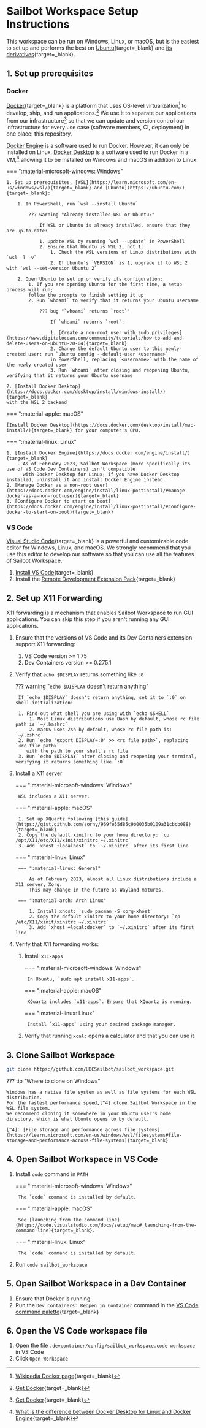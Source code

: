 # Sailbot Workspace Setup Instructions

This workspace can be run on Windows, Linux, or macOS, but is the easiest to set up and performs the best on
[Ubuntu](https://ubuntu.com/){target=_blank} and [its derivatives](https://distrowatch.com/search.php?basedon=Ubuntu){target=_blank}.

## 1. Set up prerequisites

### Docker

[Docker](https://www.docker.com/){target=_blank} is a platform that uses OS-level virtualization[^1] to develop, ship, and
run applications.[^2] We use it to separate our applications from our infrastructure[^2] so that we can update and
version control our infrastructure for every use case (software members, CI, deployment) in one place: this repository.

[Docker Engine](https://docs.docker.com/engine/) is a software used to run Docker. However, it can only be installed on Linux.
[Docker Desktop](https://docs.docker.com/desktop/) is a software used to run Docker in a VM,[^3]
allowing it to be installed on Windows and macOS in addition to Linux.

[^1]: [Wikipedia Docker page](https://en.wikipedia.org/wiki/Docker_(software)){target=_blank}
[^2]: [Get Docker](https://docs.docker.com/get-docker/){target=_blank}
[^3]: [What is the difference between Docker Desktop for Linux and Docker Engine](https://docs.docker.com/desktop/faqs/linuxfaqs/#what-is-the-difference-between-docker-desktop-for-linux-and-docker-engine){target=_blank}

=== ":material-microsoft-windows: Windows"

    1. Set up prerequisites, [WSL](https://learn.microsoft.com/en-us/windows/wsl/){target=_blank} and [Ubuntu](https://ubuntu.com/){target=_blank}:

        1. In PowerShell, run `wsl --install Ubuntu`

            ??? warning "Already installed WSL or Ubuntu?"

                If WSL or Ubuntu is already installed, ensure that they are up-to-date:

                1. Update WSL by running `wsl --update` in PowerShell
                2. Ensure that Ubuntu is WSL 2, not 1:
                    1. Check the WSL versions of Linux distributions with `wsl -l -v`
                    2. If Ubuntu's `VERSION` is 1, upgrade it to WSL 2 with `wsl --set-version Ubuntu 2`

        2. Open Ubuntu to set up or verify its configuration:
            1. If you are opening Ubuntu for the first time, a setup process will run;
            follow the prompts to finish setting it up
            2. Run `whoami` to verify that it returns your Ubuntu username

                ??? bug "`whoami` returns `root`"

                    If `whoami` returns `root`:

                    1. [Create a non-root user with sudo privileges](https://www.digitalocean.com/community/tutorials/how-to-add-and-delete-users-on-ubuntu-20-04){target=_blank}
                    2. Change the default Ubuntu user to this newly-created user: run `ubuntu config --default-user <username>`
                    in PowerShell, replacing `<username>` with the name of the newly-created user
                    3. Run `whoami` after closing and reopening Ubuntu, verifying that it returns your Ubuntu username

    2. [Install Docker Desktop](https://docs.docker.com/desktop/install/windows-install/){target=_blank}
    with the WSL 2 backend

=== ":material-apple: macOS"

    [Install Docker Desktop](https://docs.docker.com/desktop/install/mac-install/){target=_blank} for your computer's CPU.

=== ":material-linux: Linux"

    1. [Install Docker Engine](https://docs.docker.com/engine/install/){target=_blank}
        - As of February 2023, Sailbot Workspace (more specifically its use of VS Code Dev Containers) isn't compatible
          with Docker Desktop for Linux; if you have Docker Desktop installed, uninstall it and install Docker Engine instead.
    2. [Manage Docker as a non-root user](https://docs.docker.com/engine/install/linux-postinstall/#manage-docker-as-a-non-root-user){target=_blank}
    3. [Configure Docker to start on boot](https://docs.docker.com/engine/install/linux-postinstall/#configure-docker-to-start-on-boot){target=_blank}

### VS Code

[Visual Studio Code](https://code.visualstudio.com/){target=_blank} is a powerful and customizable code editor for
Windows, Linux, and macOS. We strongly recommend that you use this editor to develop our software so that you can
use all the features of Sailbot Workspace.

1. [Install VS Code](https://code.visualstudio.com/docs/setup/setup-overview){target=_blank}
2. Install the [Remote Development Extension Pack](https://marketplace.visualstudio.com/items?itemName=ms-vscode-remote.vscode-remote-extensionpack){target=_blank}

## 2. Set up X11 Forwarding

X11 forwarding is a mechanism that enables Sailbot Workspace to run GUI applications. You can skip this step if
you aren't running any GUI applications.

1. Ensure that the versions of VS Code and its Dev Containers extension support X11 forwarding:
    1. VS Code version >= 1.75
    2. Dev Containers version >= 0.275.1
2. Verify that `echo $DISPLAY` returns something like `:0`

    ??? warning "`echo $DISPLAY` doesn't return anything"

        If `echo $DISPLAY` doesn't return anything, set it to `:0` on shell initialization:

        1. Find out what shell you are using with `echo $SHELL`
            1. Most Linux distributions use Bash by default, whose rc file path is `~/.bashrc`
            2. macOS uses Zsh by default, whose rc file path is: `~/.zshrc`
        2. Run `echo 'export DISPLAY=:0' >> <rc file path>`, replacing `<rc file path>`
           with the path to your shell's rc file
        3. Run `echo $DISPLAY` after closing and reopening your terminal, verifying it returns something like `:0`

3. Install a X11 server

    === ":material-microsoft-windows: Windows"

        WSL includes a X11 server.

    === ":material-apple: macOS"

        1. Set up XQuartz following [this guide](https://gist.github.com/sorny/969fe55d85c9b0035b0109a31cbcb088){target=_blank}
        2. Copy the default xinitrc to your home directory: `cp /opt/X11/etc/X11/xinit/xinitrc ~/.xinitrc`
        3. Add `xhost +localhost` to `~/.xinitrc` after its first line

    === ":material-linux: Linux"

        === ":material-linux: General"

            As of February 2023, almost all Linux distributions include a X11 server, Xorg.
            This may change in the future as Wayland matures.

        === ":material-arch: Arch Linux"

            1. Install xhost: `sudo pacman -S xorg-xhost`
            2. Copy the default xinitrc to your home directory: `cp /etc/X11/xinit/xinitrc ~/.xinitrc`
            3. Add `xhost +local:docker` to `~/.xinitrc` after its first line

4. Verify that X11 forwarding works:
    1. Install `x11-apps`

        === ":material-microsoft-windows: Windows"

            In Ubuntu, `sudo apt install x11-apps`.

        === ":material-apple: macOS"

            XQuartz includes `x11-apps`. Ensure that XQuartz is running.

        === ":material-linux: Linux"

            Install `x11-apps` using your desired package manager.

    2. Verify that running `xcalc` opens a calculator and that you can use it

## 3. Clone Sailbot Workspace

```sh
git clone https://github.com/UBCSailbot/sailbot_workspace.git
```

??? tip "Where to clone on Windows"

    Windows has a native file system as well as file systems for each WSL distribution.
    For the fastest performance speed,[^4] clone Sailbot Workspace in the WSL file system.
    We recommend cloning it somewhere in your Ubuntu user's home directory, which is what Ubuntu opens to by default.

    [^4]: [File storage and performance across file systems](https://learn.microsoft.com/en-us/windows/wsl/filesystems#file-storage-and-performance-across-file-systems){target=_blank}

## 4. Open Sailbot Workspace in VS Code

1. Install `code` command in `PATH`

    === ":material-microsoft-windows: Windows"

        The `code` command is installed by default.

    === ":material-apple: macOS"

        See [launching from the command line](https://code.visualstudio.com/docs/setup/mac#_launching-from-the-command-line){target=_blank}.

    === ":material-linux: Linux"

        The `code` command is installed by default.

2. Run `code sailbot_workspace`

## 5. Open Sailbot Workspace in a Dev Container

1. Ensure that Docker is running
2. Run the `Dev Containers: Reopen in Container` command in the
   [VS Code command palette](https://code.visualstudio.com/docs/getstarted/userinterface#_command-palette){target=_blank}

## 6. Open the VS Code workspace file

1. Open the file `.devcontainer/config/sailbot_workspace.code-workspace` in VS Code
2. Click `Open Workspace`
